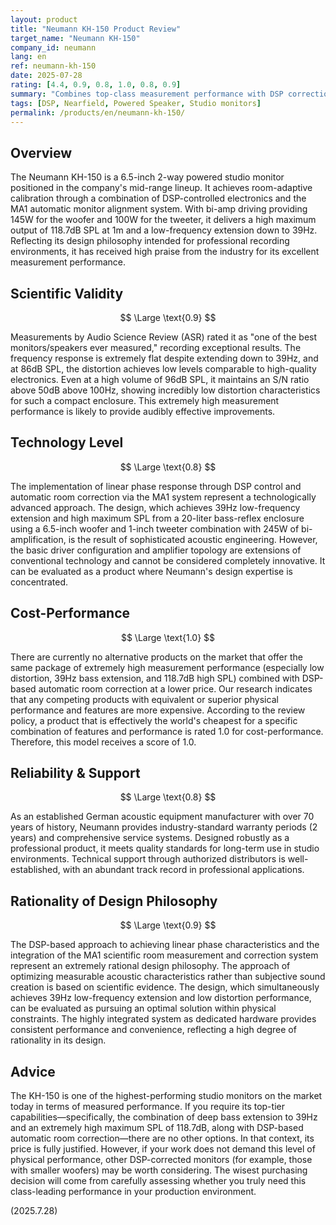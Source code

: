 ```yaml
---
layout: product
title: "Neumann KH-150 Product Review"
target_name: "Neumann KH-150"
company_id: neumann
lang: en
ref: neumann-kh-150
date: 2025-07-28
rating: [4.4, 0.9, 0.8, 1.0, 0.8, 0.9]
summary: "Combines top-class measurement performance with DSP correction. With no cheaper alternatives offering equivalent performance, it boasts the highest cost-performance for its capabilities."
tags: [DSP, Nearfield, Powered Speaker, Studio monitors]
permalink: /products/en/neumann-kh-150/
---
```

## Overview

The Neumann KH-150 is a 6.5-inch 2-way powered studio monitor positioned in the company's mid-range lineup. It achieves room-adaptive calibration through a combination of DSP-controlled electronics and the MA1 automatic monitor alignment system. With bi-amp driving providing 145W for the woofer and 100W for the tweeter, it delivers a high maximum output of 118.7dB SPL at 1m and a low-frequency extension down to 39Hz. Reflecting its design philosophy intended for professional recording environments, it has received high praise from the industry for its excellent measurement performance.

## Scientific Validity

$$ \Large \text{0.9} $$

Measurements by Audio Science Review (ASR) rated it as "one of the best monitors/speakers ever measured," recording exceptional results. The frequency response is extremely flat despite extending down to 39Hz, and at 86dB SPL, the distortion achieves low levels comparable to high-quality electronics. Even at a high volume of 96dB SPL, it maintains an S/N ratio above 50dB above 100Hz, showing incredibly low distortion characteristics for such a compact enclosure. This extremely high measurement performance is likely to provide audibly effective improvements.

## Technology Level

$$ \Large \text{0.8} $$

The implementation of linear phase response through DSP control and automatic room correction via the MA1 system represent a technologically advanced approach. The design, which achieves 39Hz low-frequency extension and high maximum SPL from a 20-liter bass-reflex enclosure using a 6.5-inch woofer and 1-inch tweeter combination with 245W of bi-amplification, is the result of sophisticated acoustic engineering. However, the basic driver configuration and amplifier topology are extensions of conventional technology and cannot be considered completely innovative. It can be evaluated as a product where Neumann's design expertise is concentrated.

## Cost-Performance

$$ \Large \text{1.0} $$

There are currently no alternative products on the market that offer the same package of extremely high measurement performance (especially low distortion, 39Hz bass extension, and 118.7dB high SPL) combined with DSP-based automatic room correction at a lower price. Our research indicates that any competing products with equivalent or superior physical performance and features are more expensive. According to the review policy, a product that is effectively the world's cheapest for a specific combination of features and performance is rated 1.0 for cost-performance. Therefore, this model receives a score of 1.0.

## Reliability & Support

$$ \Large \text{0.8} $$

As an established German acoustic equipment manufacturer with over 70 years of history, Neumann provides industry-standard warranty periods (2 years) and comprehensive service systems. Designed robustly as a professional product, it meets quality standards for long-term use in studio environments. Technical support through authorized distributors is well-established, with an abundant track record in professional applications.

## Rationality of Design Philosophy

$$ \Large \text{0.9} $$

The DSP-based approach to achieving linear phase characteristics and the integration of the MA1 scientific room measurement and correction system represent an extremely rational design philosophy. The approach of optimizing measurable acoustic characteristics rather than subjective sound creation is based on scientific evidence. The design, which simultaneously achieves 39Hz low-frequency extension and low distortion performance, can be evaluated as pursuing an optimal solution within physical constraints. The highly integrated system as dedicated hardware provides consistent performance and convenience, reflecting a high degree of rationality in its design.

## Advice

The KH-150 is one of the highest-performing studio monitors on the market today in terms of measured performance. If you require its top-tier capabilities—specifically, the combination of deep bass extension to 39Hz and an extremely high maximum SPL of 118.7dB, along with DSP-based automatic room correction—there are no other options. In that context, its price is fully justified. However, if your work does not demand this level of physical performance, other DSP-corrected monitors (for example, those with smaller woofers) may be worth considering. The wisest purchasing decision will come from carefully assessing whether you truly need this class-leading performance in your production environment.

(2025.7.28)
